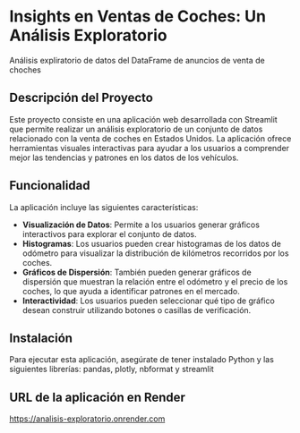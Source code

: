 # Insights en Ventas de Coches: Un Análisis Exploratorio
Análisis expliratorio de datos del DataFrame de anuncios de venta de choches

## Descripción del Proyecto

Este proyecto consiste en una aplicación web desarrollada con Streamlit que permite realizar un análisis exploratorio de un conjunto de datos relacionado con la venta de coches en Estados Unidos. La aplicación ofrece herramientas visuales interactivas para ayudar a los usuarios a comprender mejor las tendencias y patrones en los datos de los vehículos.

## Funcionalidad

La aplicación incluye las siguientes características:

- **Visualización de Datos**: Permite a los usuarios generar gráficos interactivos para explorar el conjunto de datos.
- **Histogramas**: Los usuarios pueden crear histogramas de los datos de odómetro para visualizar la distribución de kilómetros recorridos por los coches.
- **Gráficos de Dispersión**: También pueden generar gráficos de dispersión que muestran la relación entre el odómetro y el precio de los coches, lo que ayuda a identificar patrones en el mercado.
- **Interactividad**: Los usuarios pueden seleccionar qué tipo de gráfico desean construir utilizando botones o casillas de verificación.

## Instalación

Para ejecutar esta aplicación, asegúrate de tener instalado Python y las siguientes librerías:
pandas, plotly, nbformat y streamlit

## URL de la aplicación en Render

https://analisis-exploratorio.onrender.com 